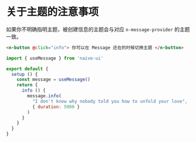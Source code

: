 # 关于主题的注意事项

如果你不明确指明主题，被创建信息的主题会与对应 `n-message-provider` 的主题一致。

```html
<n-button @click="info"> 你可以在 Message 还在的时候切换主题 </n-button>
```

```js
import { useMessage } from 'naive-ui'

export default {
  setup () {
    const message = useMessage()
    return {
      info () {
        message.info(
          "I don't know why nobody told you how to unfold your love",
          { duration: 5000 }
        )
      }
    }
  }
}
```
